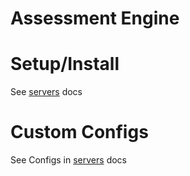 Assessment Engine
==========

Setup/Install
========
See [servers](servers/README.md) docs

Custom Configs
========
See Configs in [servers](servers/README.md#configs) docs
